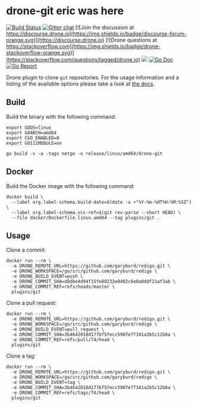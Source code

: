 # drone-git eric was here

[![Build Status](http://cloud.drone.io/api/badges/drone-plugins/drone-git/status.svg)](http://cloud.drone.io/drone-plugins/drone-git)
[![Gitter chat](https://badges.gitter.im/drone/drone.png)](https://gitter.im/drone/drone)
[![Join the discussion at https://discourse.drone.io](https://img.shields.io/badge/discourse-forum-orange.svg)](https://discourse.drone.io)
[![Drone questions at https://stackoverflow.com](https://img.shields.io/badge/drone-stackoverflow-orange.svg)](https://stackoverflow.com/questions/tagged/drone.io)
[![](https://images.microbadger.com/badges/image/plugins/git.svg)](https://microbadger.com/images/plugins/git "Get your own image badge on microbadger.com")
[![Go Doc](https://godoc.org/github.com/drone-plugins/drone-git?status.svg)](http://godoc.org/github.com/drone-plugins/drone-git)
[![Go Report](https://goreportcard.com/badge/github.com/drone-plugins/drone-git)](https://goreportcard.com/report/github.com/drone-plugins/drone-git)

Drone plugin to clone `git` repositories. For the usage information and a listing of the available options please take a look at [the docs](http://plugins.drone.io/drone-plugins/drone-git).

## Build

Build the binary with the following command:

```console
export GOOS=linux
export GOARCH=amd64
export CGO_ENABLED=0
export GO111MODULE=on

go build -v -a -tags netgo -o release/linux/amd64/drone-git
```

## Docker

Build the Docker image with the following command:

```console
docker build \
  --label org.label-schema.build-date=$(date -u +"%Y-%m-%dT%H:%M:%SZ") \
  --label org.label-schema.vcs-ref=$(git rev-parse --short HEAD) \
  --file docker/Dockerfile.linux.amd64 --tag plugins/git .
```

## Usage

Clone a commit:

```console
docker run --rm \
  -e DRONE_REMOTE_URL=https://github.com/garyburd/redigo.git \
  -e DRONE_WORKSPACE=/go/src/github.com/garyburd/redigo \
  -e DRONE_BUILD_EVENT=push \
  -e DRONE_COMMIT_SHA=d8dbe4d94f15fe89232e0402c6e8a0ddf21af3ab \
  -e DRONE_COMMIT_REF=refs/heads/master \
  plugins/git
```

Clone a pull request:

```console
docker run --rm \
  -e DRONE_REMOTE_URL=https://github.com/garyburd/redigo.git \
  -e DRONE_WORKSPACE=/go/src/github.com/garyburd/redigo \
  -e DRONE_BUILD_EVENT=pull_request \
  -e DRONE_COMMIT_SHA=3b4642018d177bf5fecc5907e7f341a2b5c12b8a \
  -e DRONE_COMMIT_REF=refs/pull/74/head \
  plugins/git
```

Clone a tag:

```console
docker run --rm \
  -e DRONE_REMOTE_URL=https://github.com/garyburd/redigo.git \
  -e DRONE_WORKSPACE=/go/src/github.com/garyburd/redigo \
  -e DRONE_BUILD_EVENT=tag \
  -e DRONE_COMMIT_SHA=3b4642018d177bf5fecc5907e7f341a2b5c12b8a \
  -e DRONE_COMMIT_REF=refs/tags/74/head \
  plugins/git
```
